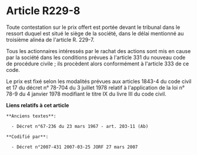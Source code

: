 # Article R229-8

Toute contestation sur le prix offert est portée devant le tribunal dans le ressort duquel est situé le siège de la société,
dans le délai mentionné au troisième alinéa de l'article R. 229-7.

Tous les actionnaires intéressés par le rachat des actions sont mis en cause par la société dans les conditions prévues à
l'article 331 du nouveau code de procédure civile ; ils procèdent alors conformément à l'article 333 de ce code.

Le prix est fixé selon les modalités prévues aux articles 1843-4 du code civil et 17 du décret n° 78-704 du 3 juillet 1978
relatif à l'application de la loi n° 78-9 du 4 janvier 1978 modifiant le titre IX du livre III du code civil.

**Liens relatifs à cet article**

	**Anciens textes**:

	  - Décret n°67-236 du 23 mars 1967 - art. 203-11 (Ab)

	**Codifié par**:

	  - Décret n°2007-431 2007-03-25 JORF 27 mars 2007
